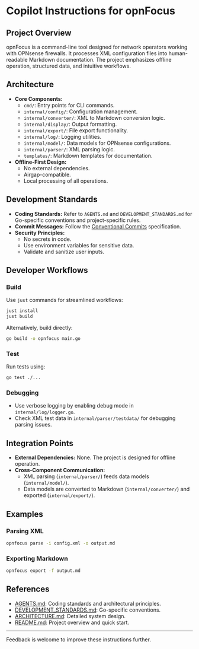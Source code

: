 # Copilot Instructions for opnFocus

## Project Overview
opnFocus is a command-line tool designed for network operators working with OPNsense firewalls. It processes XML configuration files into human-readable Markdown documentation. The project emphasizes offline operation, structured data, and intuitive workflows.

## Architecture
- **Core Components:**
  - `cmd/`: Entry points for CLI commands.
  - `internal/config/`: Configuration management.
  - `internal/converter/`: XML to Markdown conversion logic.
  - `internal/display/`: Output formatting.
  - `internal/export/`: File export functionality.
  - `internal/log/`: Logging utilities.
  - `internal/model/`: Data models for OPNsense configurations.
  - `internal/parser/`: XML parsing logic.
  - `templates/`: Markdown templates for documentation.
- **Offline-First Design:**
  - No external dependencies.
  - Airgap-compatible.
  - Local processing of all operations.

## Development Standards
- **Coding Standards:** Refer to `AGENTS.md` and `DEVELOPMENT_STANDARDS.md` for Go-specific conventions and project-specific rules.
- **Commit Messages:** Follow the [Conventional Commits](https://www.conventionalcommits.org) specification.
- **Security Principles:**
  - No secrets in code.
  - Use environment variables for sensitive data.
  - Validate and sanitize user inputs.

## Developer Workflows
### Build
Use `just` commands for streamlined workflows:
```bash
just install
just build
```
Alternatively, build directly:
```bash
go build -o opnfocus main.go
```

### Test
Run tests using:
```bash
go test ./...
```

### Debugging
- Use verbose logging by enabling debug mode in `internal/log/logger.go`.
- Check XML test data in `internal/parser/testdata/` for debugging parsing issues.

## Integration Points
- **External Dependencies:** None. The project is designed for offline operation.
- **Cross-Component Communication:**
  - XML parsing (`internal/parser/`) feeds data models (`internal/model/`).
  - Data models are converted to Markdown (`internal/converter/`) and exported (`internal/export/`).

## Examples
### Parsing XML
```bash
opnfocus parse -i config.xml -o output.md
```
### Exporting Markdown
```bash
opnfocus export -f output.md
```

## References
- [AGENTS.md](../AGENTS.md): Coding standards and architectural principles.
- [DEVELOPMENT_STANDARDS.md](../DEVELOPMENT_STANDARDS.md): Go-specific conventions.
- [ARCHITECTURE.md](../ARCHITECTURE.md): Detailed system design.
- [README.md](../README.md): Project overview and quick start.

---
Feedback is welcome to improve these instructions further.
